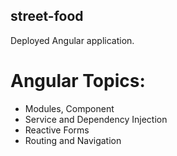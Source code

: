 ## street-food
Deployed Angular application.

# Angular Topics:
  * Modules, Component
  * Service and Dependency Injection
  * Reactive Forms
  * Routing and Navigation
